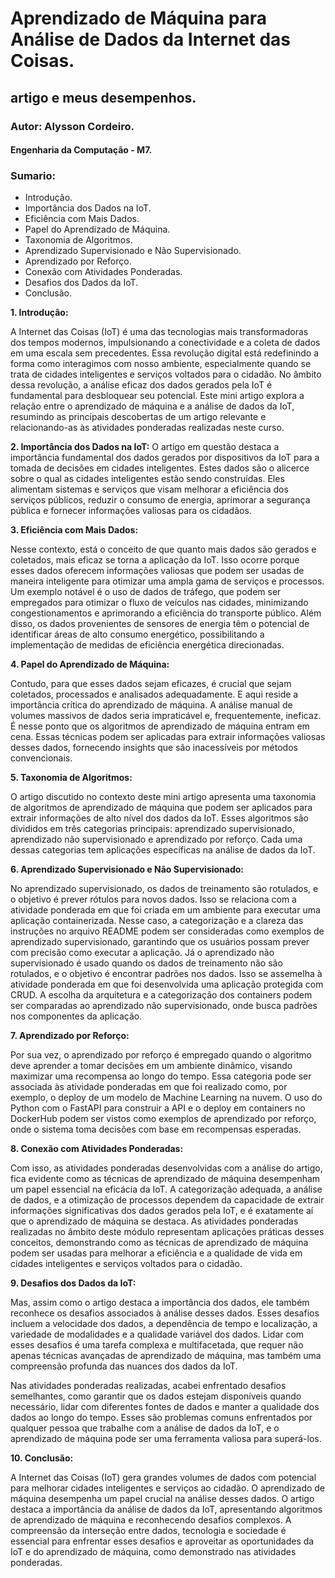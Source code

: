 # Aprendizado de Máquina para Análise de Dados da Internet das Coisas. 

## artigo e meus desempenhos.

### Autor: Alysson Cordeiro. 
#### Engenharia da Computação - M7.

### Sumario:

- Introdução.
- Importância dos Dados na IoT.
- Eficiência com Mais Dados.
- Papel do Aprendizado de Máquina.
- Taxonomia de Algoritmos.
- Aprendizado Supervisionado e Não Supervisionado.
-  Aprendizado por Reforço.
- Conexão com Atividades Ponderadas.
- Desafios dos Dados da IoT.
- Conclusão.


**1. Introdução:**

A Internet das Coisas (IoT) é uma das tecnologias mais transformadoras dos tempos modernos, impulsionando a conectividade e a coleta de dados em uma escala sem precedentes. Essa revolução digital está redefinindo a forma como interagimos com nosso ambiente, especialmente quando se trata de cidades inteligentes e serviços voltados para o cidadão. No âmbito dessa revolução, a análise eficaz dos dados gerados pela IoT é fundamental para desbloquear seu potencial. Este mini artigo explora a relação entre o aprendizado de máquina e a análise de dados da IoT, resumindo as principais descobertas de um artigo relevante e relacionando-as às atividades ponderadas realizadas neste curso.

**2. Importância dos Dados na IoT:**
O artigo em questão destaca a importância fundamental dos dados gerados por dispositivos da IoT para a tomada de decisões em cidades inteligentes. Estes dados são o alicerce sobre o qual as cidades inteligentes estão sendo construídas. Eles alimentam sistemas e serviços que visam melhorar a eficiência dos serviços públicos, reduzir o consumo de energia, aprimorar a segurança pública e fornecer informações valiosas para os cidadãos.

**3. Eficiência com Mais Dados:**

Nesse contexto, está o conceito de que quanto mais dados são gerados e coletados, mais eficaz se torna a aplicação da IoT. Isso ocorre porque esses dados oferecem informações valiosas que podem ser usadas de maneira inteligente para otimizar uma ampla gama de serviços e processos. Um exemplo notável é o uso de dados de tráfego, que podem ser empregados para otimizar o fluxo de veículos nas cidades, minimizando congestionamentos e aprimorando a eficiência do transporte público. Além disso, os dados provenientes de sensores de energia têm o potencial de identificar áreas de alto consumo energético, possibilitando a implementação de medidas de eficiência energética direcionadas.


**4. Papel do Aprendizado de Máquina:**

Contudo, para que esses dados sejam eficazes, é crucial que sejam coletados, processados e analisados adequadamente. E aqui reside a importância crítica do aprendizado de máquina. A análise manual de volumes massivos de dados seria impraticável e, frequentemente, ineficaz. É nesse ponto que os algoritmos de aprendizado de máquina entram em cena. Essas técnicas podem ser aplicadas para extrair informações valiosas desses dados, fornecendo insights que são inacessíveis por métodos convencionais.

**5. Taxonomia de Algoritmos:**

O artigo discutido no contexto deste mini artigo apresenta uma taxonomia de algoritmos de aprendizado de máquina que podem ser aplicados para extrair informações de alto nível dos dados da IoT. Esses algoritmos são divididos em três categorias principais: aprendizado supervisionado, aprendizado não supervisionado e aprendizado por reforço. Cada uma dessas categorias tem aplicações específicas na análise de dados da IoT.

**6. Aprendizado Supervisionado e Não Supervisionado:**

No aprendizado supervisionado, os dados de treinamento são rotulados, e o objetivo é prever rótulos para novos dados. Isso se relaciona com a atividade ponderada em que foi criada em um ambiente para executar uma aplicação containerizada. Nesse caso, a categorização e a clareza das instruções no arquivo README podem ser consideradas como exemplos de aprendizado supervisionado, garantindo que os usuários possam prever com precisão como executar a aplicação. Já o aprendizado não supervisionado é usado quando os dados de treinamento não são rotulados, e o objetivo é encontrar padrões nos dados. Isso se assemelha à atividade ponderada em que foi desenvolvida uma aplicação protegida com CRUD. A escolha da arquitetura e a categorização dos containers podem ser comparadas ao aprendizado não supervisionado, onde busca padrões nos componentes da aplicação.

**7. Aprendizado por Reforço:**

Por sua vez, o aprendizado por reforço é empregado quando o algoritmo deve aprender a tomar decisões em um ambiente dinâmico, visando maximizar uma recompensa ao longo do tempo. Essa categoria pode ser associada às atividade ponderadas em que foi realizado como, por exemplo, o deploy de um modelo de Machine Learning na nuvem. O uso do Python com o FastAPI para construir a API e o deploy em containers no DockerHub podem ser vistos como exemplos de aprendizado por reforço, onde o sistema toma decisões com base em recompensas esperadas.

**8. Conexão com Atividades Ponderadas:**

Com isso, as atividades ponderadas  desenvolvidas com a análise do artigo, fica evidente como as técnicas de aprendizado de máquina desempenham um papel essencial na eficácia da IoT. A categorização adequada, a análise de dados, e a otimização de processos dependem da capacidade de extrair informações significativas dos dados gerados pela IoT, e é exatamente aí que o aprendizado de máquina se destaca. As atividades ponderadas realizadas no âmbito deste módulo representam aplicações práticas desses conceitos, demonstrando como as técnicas de aprendizado de máquina podem ser usadas para melhorar a eficiência e a qualidade de vida em cidades inteligentes e serviços voltados para o cidadão.

**9. Desafios dos Dados da IoT:**

Mas, assim como o artigo destaca a importância dos dados, ele também reconhece os desafios associados à análise desses dados. Esses desafios incluem a velocidade dos dados, a dependência de tempo e localização, a variedade de modalidades e a qualidade variável dos dados. Lidar com esses desafios é uma tarefa complexa e multifacetada, que requer não apenas técnicas avançadas de aprendizado de máquina, mas também uma compreensão profunda das nuances dos dados da IoT.

Nas atividades ponderadas realizadas, acabei enfrentado desafios semelhantes, como garantir que os dados estejam disponíveis quando necessário, lidar com diferentes fontes de dados e manter a qualidade dos dados ao longo do tempo. Esses são problemas comuns enfrentados por qualquer pessoa que trabalhe com a análise de dados da IoT, e o aprendizado de máquina pode ser uma ferramenta valiosa para superá-los. 

**10. Conclusão:**

A Internet das Coisas (IoT) gera grandes volumes de dados com potencial para melhorar cidades inteligentes e serviços ao cidadão. O aprendizado de máquina desempenha um papel crucial na análise desses dados. O artigo destaca a importância da análise de dados da IoT, apresentando algoritmos de aprendizado de máquina e reconhecendo desafios complexos. A compreensão da interseção entre dados, tecnologia e sociedade é essencial para enfrentar esses desafios e aproveitar as oportunidades da IoT e do aprendizado de máquina, como demonstrado nas atividades ponderadas.